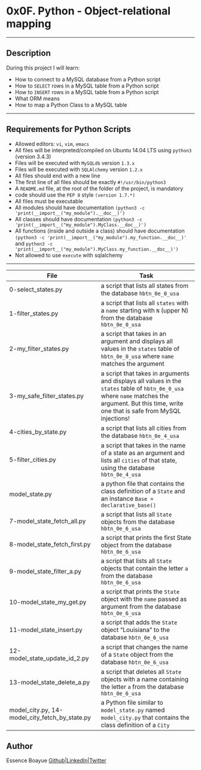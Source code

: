 # 0x0F. Python - Object-relational mapping
---
## Description

During this project I will learn:
- How to connect to a MySQL database from a Python script
- How to `SELECT` rows in a MySQL table from a Python script
- How to `INSERT` rows in a MySQL table from a Python script
- What ORM means
- How to map a Python Class to a MySQL table
---

## Requirements for Python Scripts

- Allowed editors: `vi`, `vim`, `emacs`
- All files will be interpreted/compiled on Ubuntu 14.04 LTS using `python3` (version 3.4.3)
- Files will be executed with `MySQLdb` version `1.3.x`
- Files will be executed with `SQLAlchemy` version `1.2.x`
- All files should end with a new line
- The first line of all files should be exactly `#!/usr/bin/python3`
- A `README.md` file, at the root of the folder of the project, is mandatory
- code should use the `PEP 8` style `(version 1.7.*)`
- All files must be executable
- All modules should have documentation `(python3 -c 'print(__import__("my_module").__doc__)')`
- All classes should have documentation `(python3 -c 'print(__import__("my_module").MyClass.__doc__)')`
- All functions (inside and outside a class) should have documentation `(python3 -c 'print(__import__("my_module").my_function.__doc__)'` and `python3 -c 'print(__import__("my_module").MyClass.my_function.__doc__)')`
- Not allowed to use `execute` with sqlalchemy

---

File|Task
---|---
0-select_states.py | a script that lists all states from the database `hbtn_0e_0_usa`
1-filter_states.py | a script that lists all `states` with a `name` starting with `N` (upper N) from the database `hbtn_0e_0_usa`
2-my_filter_states.py | a script that takes in an argument and displays all values in the `states` table of `hbtn_0e_0_usa` where `name` matches the argument
3-my_safe_filter_states.py | a script that takes in arguments and displays all values in the `states` table of `hbtn_0e_0_usa` where `name` matches the argument. But this time, write one that is safe from MySQL injections!
4-cities_by_state.py | a script that lists all cities from the database `hbtn_0e_4_usa`
5-filter_cities.py | a script that takes in the name of a state as an argument and lists all `cities` of that state, using the database `hbtn_0e_4_usa`
model_state.py | a python file that contains the class definition of a `State` and an instance `Base = declarative_base()`
7-model_state_fetch_all.py | a script that lists all `State` objects from the database `hbtn_0e_6_usa`
8-model_state_fetch_first.py | a script that prints the first State object from the database `hbtn_0e_6_usa`
9-model_state_filter_a.py | a script that lists all `State` objects that contain the letter `a` from the database `hbtn_0e_6_usa`
10-model_state_my_get.py | a script that prints the `State` object with the `name` passed as argument from the database `hbtn_0e_6_usa`
11-model_state_insert.py | a script that adds the `State` object “Louisiana” to the database `hbtn_0e_6_usa`
12-model_state_update_id_2.py | a script that changes the name of a `State` object from the database `hbtn_0e_6_usa`
13-model_state_delete_a.py | a script that deletes all `State` objects with a name containing the letter `a` from the database `hbtn_0e_6_usa`
model_city.py, 14-model_city_fetch_by_state.py | a Python file similar to `model_state.py` named `model_city.py` that contains the class definition of a `City`


## Author
Essence Boayue [Github](https://github.com/eboayue)|[LinkedIn](https://www.linkedin.com/in/essenceboayue/)|[Twitter](https://twitter.com/girlsaregeeks2)
